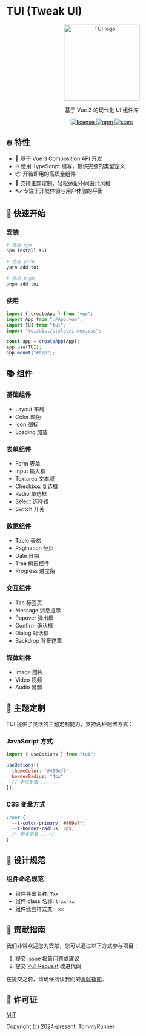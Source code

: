 # TUI (Tweak UI)

<p align="center">
  <img src="https://i.postimg.cc/Wpk2R5RS/logo.png" width="200" height="200" alt="TUI logo">
</p>

<p align="center">
  基于 Vue 3 的现代化 UI 组件库
</p>

<p align="center">
  <a href="https://github.com/tommyrunner/tui/blob/main/LICENSE">
    <img src="https://img.shields.io/github/license/tommyrunner/tui.svg" alt="license">
  </a>
  <a href="https://www.npmjs.com/package/tui">
    <img src="https://img.shields.io/npm/v/tui.svg" alt="npm">
  </a>
  <a href="https://github.com/tommyrunner/tui/stargazers">
    <img src="https://img.shields.io/github/stars/tommyrunner/tui.svg" alt="stars">
  </a>
</p>

## 🔥 特性

- 💪 基于 Vue 3 Composition API 开发
- 🔥 使用 TypeScript 编写，提供完整的类型定义
- 📦 开箱即用的高质量组件
- 🌈 支持主题定制，轻松适配不同设计风格
- 👓 专注于开发体验与用户体验的平衡

## 🚀 快速开始

### 安装

```bash
# 使用 npm
npm install tui

# 使用 yarn
yarn add tui

# 使用 pnpm
pnpm add tui
```

### 使用

```js
import { createApp } from "vue";
import App from "./App.vue";
import TUI from "tui";
import "tui/dist/styles/index.css";

const app = createApp(App);
app.use(TUI);
app.mount("#app");
```

## 📚 组件

### 基础组件

- Layout 布局
- Color 颜色
- Icon 图标
- Loading 加载

### 表单组件

- Form 表单
- Input 输入框
- Textarea 文本域
- Checkbox 复选框
- Radio 单选框
- Select 选择器
- Switch 开关

### 数据组件

- Table 表格
- Pagination 分页
- Date 日期
- Tree 树形控件
- Progress 进度条

### 交互组件

- Tab 标签页
- Message 消息提示
- Popover 弹出框
- Confirm 确认框
- Dialog 对话框
- Backdrop 背景遮罩

### 媒体组件

- Image 图片
- Video 视频
- Audio 音频

## 🎨 主题定制

TUI 提供了灵活的主题定制能力，支持两种配置方式：

### JavaScript 方式

```js
import { useOptions } from "tui";

useOptions({
  themeColor: "#409eff",
  borderRadius: "4px"
  // 更多配置...
});
```

### CSS 变量方式

```css
:root {
  --t-color-primary: #409eff;
  --t-border-radius: 4px;
  /* 更多变量... */
}
```

## 🧩 设计规范

### 组件命名规范

- 组件导出名称: `Txx`
- 组件 class 名称: `t-xx-xx`
- 组件嵌套样式类: `_xx`

## 🤝 贡献指南

我们非常欢迎您的贡献，您可以通过以下方式参与项目：

1. 提交 [Issue](https://github.com/tommyrunner/tui/issues) 报告问题或建议
2. 提交 [Pull Request](https://github.com/tommyrunner/tui/pulls) 改进代码

在提交之前，请确保阅读我们的[贡献指南](https://github.com/tommyrunner/tui/blob/main/CONTRIBUTING.md)。

## 📄 许可证

[MIT](https://github.com/tommyrunner/tui/blob/main/LICENSE)

Copyright (c) 2024-present, TommyRunner
